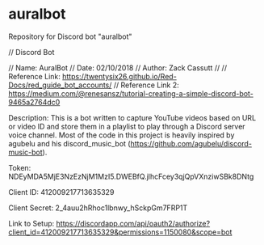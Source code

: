 # auralbot
Repository for Discord bot "auralbot"


// Discord Bot 

// Name: AuralBot
// Date: 02/10/2018
// Author: Zack Cassutt
// 
// Reference Link: https://twentysix26.github.io/Red-Docs/red_guide_bot_accounts/
// Reference Link 2: https://medium.com/@renesansz/tutorial-creating-a-simple-discord-bot-9465a2764dc0

Description:
  This is a bot written to capture YouTube videos based on URL or video ID and store them in a playlist to play through a Discord server voice channel. Most of the code in this project is heavily inspired by agubelu and his discord_music_bot (https://github.com/agubelu/discord-music-bot).


Token:
NDEyMDA5MjE3NzEzNjM1MzI5.DWEBfQ.jlhcFcey3qjQpVXnziwSBk8DNtg

Client ID:
412009217713635329

Client Secret:
2_4auu2hRhoc1lbnwy_hSckpGm7FRP1T

Link to Setup:
https://discordapp.com/api/oauth2/authorize?client_id=412009217713635329&permissions=1150080&scope=bot
